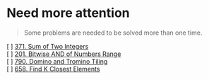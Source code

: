 # Need more attention

> Some problems are needed to be solved more than one time.

[ ] [371. Sum of Two Integers](https://leetcode.com/problems/sum-of-two-integers/)  
[ ] [201. Bitwise AND of Numbers Range](https://leetcode.com/problems/bitwise-and-of-numbers-range/)  
[ ] [790. Domino and Tromino Tiling](https://leetcode.com/problems/domino-and-tromino-tiling/)  
[ ] [658. Find K Closest Elements](https://leetcode.com/problems/find-k-closest-elements/)  
